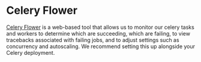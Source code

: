 # Celery Flower

[Celery Flower](https://flower.readthedocs.io/en/latest/) is a web-based tool that allows us to monitor our celery tasks and workers to determine which are succeeding, which are failing, to view tracebacks associated with failing jobs, and to adjust settings such as concurrency and autoscaling. We recommend setting this up alongside your Celery deployment.

